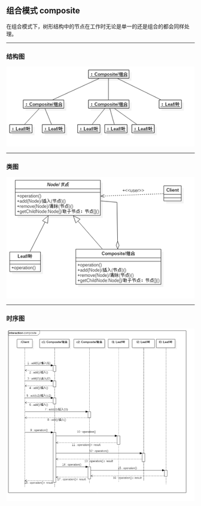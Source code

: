 ## 组合模式 composite

在组合模式下，树形结构中的节点在工作时无论是单一的还是组合的都会同样处理。

---

### 结构图

![结构图](doc/composite_component.png)

---

### 类图

![类图](doc/composite_class.png)

---

### 时序图

![时序图](doc/composite_sequence.png)
